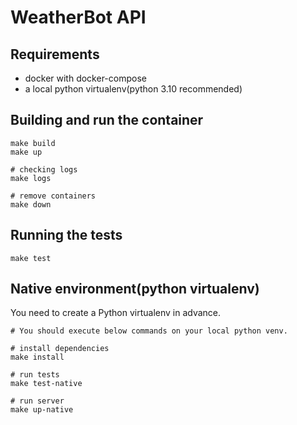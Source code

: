 # WeatherBot API
## Requirements
- docker with docker-compose
- a local python virtualenv(python 3.10 recommended)
## Building and run the container
```shell
make build
make up

# checking logs
make logs

# remove containers
make down
```
## Running the tests
```shell
make test
```

## Native environment(python virtualenv)
You need to create a Python virtualenv in advance.
```shell
# You should execute below commands on your local python venv.

# install dependencies
make install

# run tests
make test-native

# run server
make up-native
```
